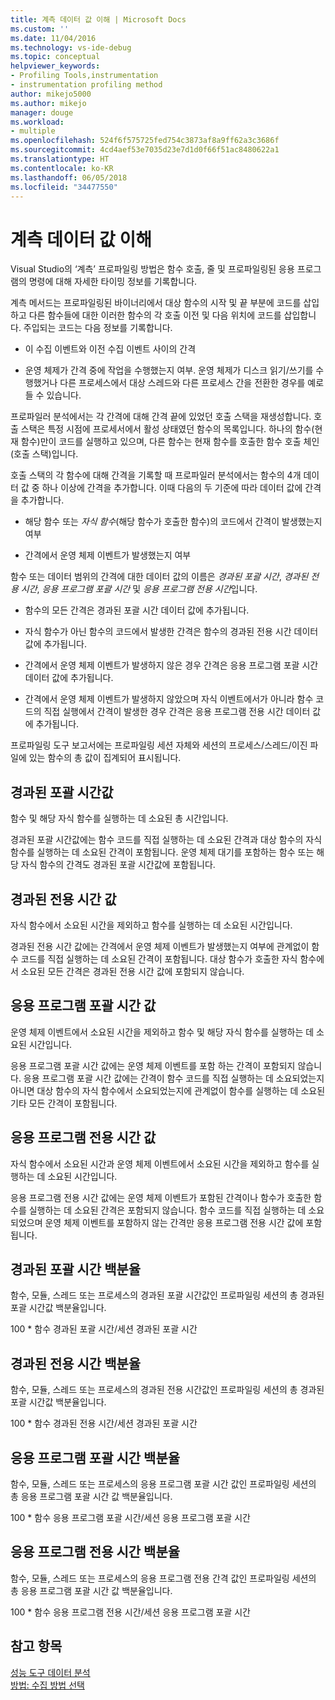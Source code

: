 ```yaml
---
title: 계측 데이터 값 이해 | Microsoft Docs
ms.custom: ''
ms.date: 11/04/2016
ms.technology: vs-ide-debug
ms.topic: conceptual
helpviewer_keywords:
- Profiling Tools,instrumentation
- instrumentation profiling method
author: mikejo5000
ms.author: mikejo
manager: douge
ms.workload:
- multiple
ms.openlocfilehash: 524f6f575725fed754c3873af8a9ff62a3c3686f
ms.sourcegitcommit: 4cd4aef53e7035d23e7d1d0f66f51ac8480622a1
ms.translationtype: HT
ms.contentlocale: ko-KR
ms.lasthandoff: 06/05/2018
ms.locfileid: "34477550"
---
```

# <a name="understand-instrumentation-data-values"></a>계측 데이터 값 이해

Visual Studio의 ‘계측’ 프로파일링 방법은 함수 호출, 줄 및 프로파일링된 응용 프로그램의 명령에 대해 자세한 타이밍 정보를 기록합니다.

계측 메서드는 프로파일링된 바이너리에서 대상 함수의 시작 및 끝 부분에 코드를 삽입하고 다른 함수들에 대한 이러한 함수의 각 호출 이전 및 다음 위치에 코드를 삽입합니다. 주입되는 코드는 다음 정보를 기록합니다.

- 이 수집 이벤트와 이전 수집 이벤트 사이의 간격

- 운영 체제가 간격 중에 작업을 수행했는지 여부. 운영 체제가 디스크 읽기/쓰기를 수행했거나 다른 프로세스에서 대상 스레드와 다른 프로세스 간을 전환한 경우를 예로 들 수 있습니다.

프로파일러 분석에서는 각 간격에 대해 간격 끝에 있었던 호출 스택을 재생성합니다. 호출 스택은 특정 시점에 프로세서에서 활성 상태였던 함수의 목록입니다. 하나의 함수(현재 함수)만이 코드를 실행하고 있으며, 다른 함수는 현재 함수를 호출한 함수 호출 체인(호출 스택)입니다.

호출 스택의 각 함수에 대해 간격을 기록할 때 프로파일러 분석에서는 함수의 4개 데이터 값 중 하나 이상에 간격을 추가합니다. 이때 다음의 두 기준에 따라 데이터 값에 간격을 추가합니다.

- 해당 함수 또는 *자식 함수*(해당 함수가 호출한 함수)의 코드에서 간격이 발생했는지 여부

- 간격에서 운영 체제 이벤트가 발생했는지 여부

함수 또는 데이터 범위의 간격에 대한 데이터 값의 이름은 *경과된 포괄 시간*, *경과된 전용 시간*, *응용 프로그램 포괄 시간* 및 *응용 프로그램 전용 시간*입니다.

- 함수의 모든 간격은 경과된 포괄 시간 데이터 값에 추가됩니다.

- 자식 함수가 아닌 함수의 코드에서 발생한 간격은 함수의 경과된 전용 시간 데이터 값에 추가됩니다.

- 간격에서 운영 체제 이벤트가 발생하지 않은 경우 간격은 응용 프로그램 포괄 시간 데이터 값에 추가됩니다.

- 간격에서 운영 체제 이벤트가 발생하지 않았으며 자식 이벤트에서가 아니라 함수 코드의 직접 실행에서 간격이 발생한 경우 간격은 응용 프로그램 전용 시간 데이터 값에 추가됩니다.

프로파일링 도구 보고서에는 프로파일링 세션 자체와 세션의 프로세스/스레드/이진 파일에 있는 함수의 총 값이 집계되어 표시됩니다.

## <a name="elapsed-inclusive-values"></a>경과된 포괄 시간값

함수 및 해당 자식 함수를 실행하는 데 소요된 총 시간입니다.

경과된 포괄 시간값에는 함수 코드를 직접 실행하는 데 소요된 간격과 대상 함수의 자식 함수를 실행하는 데 소요된 간격이 포함됩니다. 운영 체제 대기를 포함하는 함수 또는 해당 자식 함수의 간격도 경과된 포괄 시간값에 포함됩니다.

## <a name="elapsed-exclusive-values"></a>경과된 전용 시간 값

자식 함수에서 소요된 시간을 제외하고 함수를 실행하는 데 소요된 시간입니다.

경과된 전용 시간 값에는 간격에서 운영 체제 이벤트가 발생했는지 여부에 관계없이 함수 코드를 직접 실행하는 데 소요된 간격이 포함됩니다. 대상 함수가 호출한 자식 함수에서 소요된 모든 간격은 경과된 전용 시간 값에 포함되지 않습니다.

## <a name="application-inclusive-values"></a>응용 프로그램 포괄 시간 값

운영 체제 이벤트에서 소요된 시간을 제외하고 함수 및 해당 자식 함수를 실행하는 데 소요된 시간입니다.

응용 프로그램 포괄 시간 값에는 운영 체제 이벤트를 포함 하는 간격이 포함되지 않습니다. 응용 프로그램 포괄 시간 값에는 간격이 함수 코드를 직접 실행하는 데 소요되었는지 아니면 대상 함수의 자식 함수에서 소요되었는지에 관계없이 함수를 실행하는 데 소요된 기타 모든 간격이 포함됩니다.

## <a name="application-exclusive-values"></a>응용 프로그램 전용 시간 값

자식 함수에서 소요된 시간과 운영 체제 이벤트에서 소요된 시간을 제외하고 함수를 실행하는 데 소요된 시간입니다.

응용 프로그램 전용 시간 값에는 운영 체제 이벤트가 포함된 간격이나 함수가 호출한 함수를 실행하는 데 소요된 간격은 포함되지 않습니다. 함수 코드를 직접 실행하는 데 소요되었으며 운영 체제 이벤트를 포함하지 않는 간격만 응용 프로그램 전용 시간 값에 포함됩니다.

## <a name="elapsed-inclusive-percent"></a>경과된 포괄 시간 백분율

함수, 모듈, 스레드 또는 프로세스의 경과된 포괄 시간값인 프로파일링 세션의 총 경과된 포괄 시간값 백분율입니다.

100 * 함수 경과된 포괄 시간/세션 경과된 포괄 시간

## <a name="elapsed-exclusive-percent"></a>경과된 전용 시간 백분율

함수, 모듈, 스레드 또는 프로세스의 경과된 전용 시간값인 프로파일링 세션의 총 경과된 포괄 시간값 백분율입니다.

100 * 함수 경과된 전용 시간/세션 경과된 포괄 시간

## <a name="application-inclusive-percent"></a>응용 프로그램 포괄 시간 백분율

함수, 모듈, 스레드 또는 프로세스의 응용 프로그램 포괄 시간 값인 프로파일링 세션의 총 응용 프로그램 포괄 시간 값 백분율입니다.

100 * 함수 응용 프로그램 포괄 시간/세션 응용 프로그램 포괄 시간

## <a name="application-exclusive-percent"></a>응용 프로그램 전용 시간 백분율

함수, 모듈, 스레드 또는 프로세스의 응용 프로그램 전용 간격 값인 프로파일링 세션의 총 응용 프로그램 포괄 시간 값 백분율입니다.

100 * 함수 응용 프로그램 전용 시간/세션 응용 프로그램 포괄 시간

## <a name="see-also"></a>참고 항목

[성능 도구 데이터 분석](../profiling/analyzing-performance-tools-data.md)  
[방법: 수집 방법 선택](../profiling/how-to-choose-collection-methods.md)